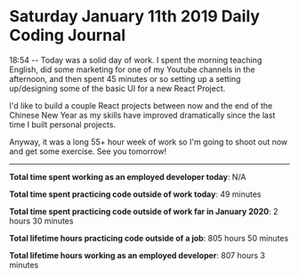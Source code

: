 # Saturday January 11th 2019 Daily Coding Journal

18:54 -- Today was a solid day of work. I spent the morning teaching English, did some marketing for one of my Youtube channels in the afternoon, and then spent 45 minutes or so setting up a setting up/designing some of the basic UI for a new React Project.

I'd like to build a couple React projects between now and the end of the Chinese New Year as my skills have improved dramatically since the last time I built personal projects.

Anyway, it was a long 55+ hour week of work so I'm going to shoot out now and get some exercise. See you tomorrow!

___
**Total time spent working as an employed developer today**: N/A

**Total time spent practicing code outside of work today**: 49 minutes

**Total time spent practicing code outside of work far in January 2020**: 2 hours 30 minutes

**Total lifetime hours practicing code outside of a job**: 805 hours 50 minutes

**Total lifetime hours working as an employed developer**: 807 hours 3 minutes